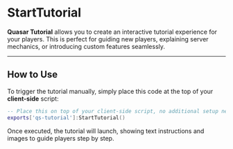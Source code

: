 # StartTutorial

**Quasar Tutorial** allows you to create an interactive tutorial experience for your players. This is perfect for guiding new players, explaining server mechanics, or introducing custom features seamlessly.

***

## **How to Use**

To trigger the tutorial manually, simply place this code at the top of your **client-side** script:

```lua
-- Place this on top of your client-side script, no additional setup needed!
exports['qs-tutorial']:StartTutorial()
```

Once executed, the tutorial will launch, showing text instructions and images to guide players step by step.
